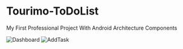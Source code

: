 # Tourimo-ToDoList
My First Professional Project With Android Architecture Components

![Dashboard](https://user-images.githubusercontent.com/70535911/91760317-648b1d00-ebe8-11ea-8d40-f2f625bcd1e7.png)        ![AddTask](https://user-images.githubusercontent.com/70535911/91760575-d5cad000-ebe8-11ea-8c1a-daf6b38863ae.png)

